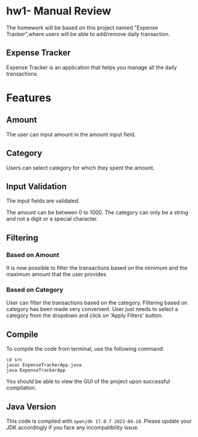 # hw1- Manual Review

The homework will be based on this project named "Expense Tracker",where users will be able to add/remove daily transaction.

## Expense Tracker

Expense Tracker is an application that helps you manage all the daily transactions.

# Features

## Amount

The user can input amount in the amount input field.

## Category

Users can select category for which they spent the amount.

## Input Validation

The input fields are validated.

The amount can be between 0 to 1000.
The category can only be a string and not a digit or a special character.

## Filtering

### Based on Amount

It is now possible to filter the transactions based on the minimum and the maximum amount that the user provides.

### Based on Category

User can filter the transactions based on the category. Filtering based on category has been made very convenient. User just needs to select a category from the dropdown and click on 'Apply Filters' button.

## Compile

To compile the code from terminal, use the following command:

```
cd src
javac ExpenseTrackerApp.java
java ExpenseTrackerApp
```

You should be able to view the GUI of the project upon successful compilation.

## Java Version

This code is compiled with `openjdk 17.0.7 2023-04-18`. Please update your JDK accordingly if you face any incompatibility issue.
